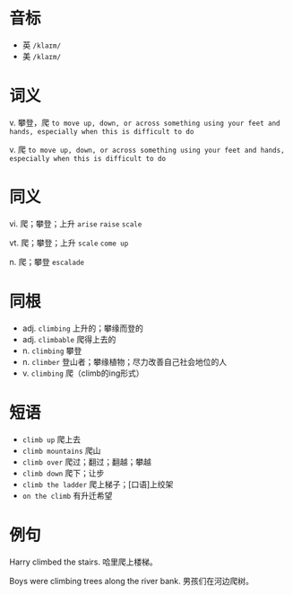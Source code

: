 # 音标

- 英 `/klaɪm/`
- 美 `/klaɪm/`

# 词义

v. 攀登，爬
`to move up, down, or across something using your feet and hands, especially when this is difficult to do`

v. 爬
`to move up, down, or across something using your feet and hands, especially when this is difficult to do`

# 同义

vi. 爬；攀登；上升
`arise` `raise` `scale`

vt. 爬；攀登；上升
`scale` `come up`

n. 爬；攀登
`escalade`

# 同根

- adj. `climbing` 上升的；攀缘而登的
- adj. `climbable` 爬得上去的
- n. `climbing` 攀登
- n. `climber` 登山者；攀缘植物；尽力改善自己社会地位的人
- v. `climbing` 爬（climb的ing形式）

# 短语

- `climb up` 爬上去
- `climb mountains` 爬山
- `climb over` 爬过；翻过；翻越；攀越
- `climb down` 爬下；让步
- `climb the ladder` 爬上梯子；[口语]上绞架
- `on the climb` 有升迁希望

# 例句

Harry climbed the stairs.
哈里爬上楼梯。

Boys were climbing trees along the river bank.
男孩们在河边爬树。


